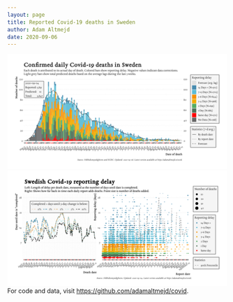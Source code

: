 ```yaml
---
layout: page
title: Reported Covid-19 deaths in Sweden
author: Adam Altmejd
date: 2020-09-06
---
```


![Graph of Swedish Covid-19 deaths with reporting delay.](deaths_lag_sweden_2020-09-06.png "Swedish Covid-19 deaths.")
![Graph of Swedish Covid-19 reporting delay in daily deaths.](lag_trend_sweden_2020-09-06.png "Trend in Swedish Covid-19 mortality reporting delay.")
For code and data, visit <https://github.com/adamaltmejd/covid>.

